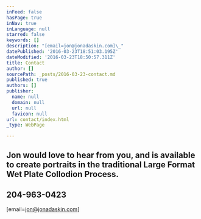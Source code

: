 ```yaml
---
inFeed: false
hasPage: true
inNav: true
inLanguage: null
starred: false
keywords: []
description: "[email=jon@jonadaskin.com]\_"
datePublished: '2016-03-23T18:51:03.195Z'
dateModified: '2016-03-23T18:50:57.311Z'
title: Contact
author: []
sourcePath: _posts/2016-03-23-contact.md
published: true
authors: []
publisher:
  name: null
  domain: null
  url: null
  favicon: null
url: contact/index.html
_type: WebPage

---
```

## Jon would love to hear from you, and is available to create portraits in the traditional Large Format Wet Plate Collodion Process. 

## 204-963-0423 

\[email=jon@jonadaskin.com\]